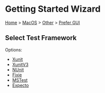 <!--
GENERATED FILE - DO NOT EDIT
This file was generated by [MarkdownSnippets](https://github.com/SimonCropp/MarkdownSnippets).
Source File: /docs/mdsource/wiz/MacOS_Other_Gui.source.md
To change this file edit the source file and then run MarkdownSnippets.
-->

# Getting Started Wizard

[Home](/docs/wiz/readme.md) > [MacOS](MacOS.md) > [Other](MacOS_Other.md) > [Prefer GUI](MacOS_Other_Gui.md)

## Select Test Framework

Options:
 * [Xunit](MacOS_Other_Gui_Xunit.md)
 * [XunitV3](MacOS_Other_Gui_XunitV3.md)
 * [NUnit](MacOS_Other_Gui_NUnit.md)
 * [Fixie](MacOS_Other_Gui_Fixie.md)
 * [MSTest](MacOS_Other_Gui_MSTest.md)
 * [Expecto](MacOS_Other_Gui_Expecto.md)
